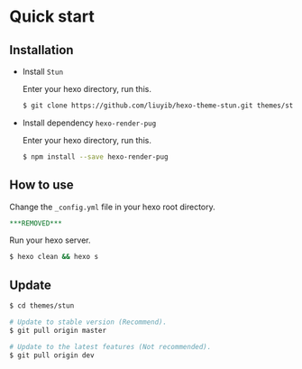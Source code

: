 # Quick start

## Installation

- Install `Stun`

  Enter your hexo directory, run this.

  ``` bash
  $ git clone https://github.com/liuyib/hexo-theme-stun.git themes/stun
  ```

- Install dependency `hexo-render-pug`

  Enter your hexo directory, run this.

  ``` bash
  $ npm install --save hexo-render-pug
  ```

## How to use

Change the `_config.yml` file in your hexo root directory.

``` yml
***REMOVED***
```

Run your hexo server.

``` bash
$ hexo clean && hexo s
```

## Update

``` bash
$ cd themes/stun

# Update to stable version (Recommend).
$ git pull origin master

# Update to the latest features (Not recommended).
$ git pull origin dev
```
